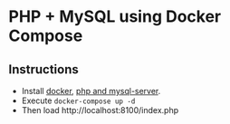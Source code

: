 # PHP + MySQL using Docker Compose

## Instructions
* Install [docker](https://docs.docker.com/install/linux/docker-ce/ubuntu/), [php and mysql-server](https://www.vultr.com/docs/how-to-install-apache-mysql-and-php-on-ubuntu-16-04).
* Execute `docker-compose up -d`
* Then load http://localhost:8100/index.php